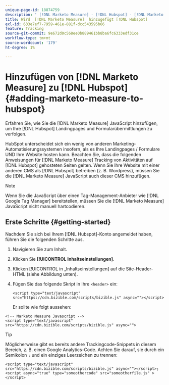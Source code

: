 ```yaml
---
unique-page-id: 18874759
description: ' [!DNL Marketo Measure] - [!DNL Hubspot] - [!DNL Marketo Measure]'
title: Wird  [!DNL Marketo Measure]  hinzugefügt [!DNL Hubspot]
exl-id: 633e7ef7-7959-461e-881f-dcc543595b66
feature: Tracking
source-git-commit: 9e672d0c568ee0b889461bb8ba6fc6333edf31ce
workflow-type: tm+mt
source-wordcount: '179'
ht-degree: 1%

---
```


# Hinzufügen von [!DNL Marketo Measure] zu [!DNL Hubspot] {#adding-marketo-measure-to-hubspot}

Erfahren Sie, wie Sie die [!DNL Marketo Measure] JavaScript hinzufügen, um Ihre [!DNL Hubspot] Landingpages und Formularübermittlungen zu verfolgen.

HubSpot unterscheidet sich ein wenig von anderen Marketing-Automatisierungssystemen insofern, als es Ihre Landingpages / Formulare UND Ihre Website hosten kann. Beachten Sie, dass die folgenden Anweisungen für [!DNL Marketo Measure] Tracking von Aktivitäten auf [!DNL Hubspot] gehosteten Seiten gelten. Wenn Sie Ihre Website mit einer anderen CMS als [!DNL Hubspot] betreiben (z. B. Wordpress), müssen Sie die [!DNL Marketo Measure] JavaScript auch dieser CMS hinzufügen.

>[!NOTE]
>
>Wenn Sie die JavaScript über einen Tag-Management-Anbieter wie [!DNL Google Tag Manager] bereitstellen, müssen Sie die [!DNL Marketo Measure] JavaScript nicht manuell hartcodieren.

## Erste Schritte {#getting-started}

Nachdem Sie sich bei Ihrem [!DNL Hubspot]-Konto angemeldet haben, führen Sie die folgenden Schritte aus.

1. Navigieren Sie zum Inhalt.

1. Klicken Sie **[!UICONTROL Inhaltseinstellungen]**.

1. Klicken [!UICONTROL  in „Inhaltseinstellungen] auf die Site-Header-HTML (siehe Abbildung unten).

1. Fügen Sie das folgende Skript in Ihre `<header>` ein:

   `<script type="text/javascript" src="https://cdn.bizible.com/scripts/bizible.js" async=""></script>`

   Er sollte wie folgt aussehen:

```text
<!-- Marketo Measure Javascript -->
<script type="text/javascript" src="https://cdn.bizible.com/scripts/bizible.js" async="">
```

>[!TIP]
>
>Möglicherweise gibt es bereits andere Trackingcode-Snippets in diesem Bereich, z. B. einen Google Analytics-Code. Achten Sie darauf, sie durch ein Semikolon `;` und ein einziges Leerzeichen zu trennen:
>
>`<script type="text/javascript" src="https://cdn.bizible.com/scripts/bizible.js" async=""></script>; <script async="true" type="someothercode" src="someotherfile.js" ></script>`
